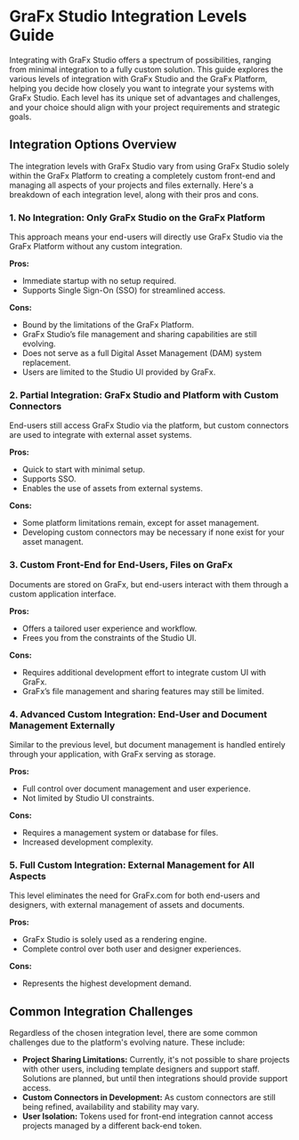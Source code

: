 # GraFx Studio Integration Levels Guide

Integrating with GraFx Studio offers a spectrum of possibilities, ranging from minimal integration to a fully custom solution. This guide explores the various levels of integration with GraFx Studio and the GraFx Platform, helping you decide how closely you want to integrate your systems with GraFx Studio. Each level has its unique set of advantages and challenges, and your choice should align with your project requirements and strategic goals.

## Integration Options Overview

The integration levels with GraFx Studio vary from using GraFx Studio solely within the GraFx Platform to creating a completely custom front-end and managing all aspects of your projects and files externally. Here's a breakdown of each integration level, along with their pros and cons.

### 1. No Integration: Only GraFx Studio on the GraFx Platform

This approach means your end-users will directly use GraFx Studio via the GraFx Platform without any custom integration.

**Pros:**
- Immediate startup with no setup required.
- Supports Single Sign-On (SSO) for streamlined access.

**Cons:**
- Bound by the limitations of the GraFx Platform.
- GraFx Studio’s file management and sharing capabilities are still evolving.
- Does not serve as a full Digital Asset Management (DAM) system replacement.
- Users are limited to the Studio UI provided by GraFx.

### 2. Partial Integration: GraFx Studio and Platform with Custom Connectors

End-users still access GraFx Studio via the platform, but custom connectors are used to integrate with external asset systems.

**Pros:**
- Quick to start with minimal setup.
- Supports SSO.
- Enables the use of assets from external systems.

**Cons:**
- Some platform limitations remain, except for asset management.
- Developing custom connectors may be necessary if none exist for your asset managent.

### 3. Custom Front-End for End-Users, Files on GraFx

Documents are stored on GraFx, but end-users interact with them through a custom application interface.

**Pros:**
- Offers a tailored user experience and workflow.
- Frees you from the constraints of the Studio UI.

**Cons:**
- Requires additional development effort to integrate custom UI with GraFx.
- GraFx’s file management and sharing features may still be limited.

### 4. Advanced Custom Integration: End-User and Document Management Externally

Similar to the previous level, but document management is handled entirely through your application, with GraFx serving as storage.

**Pros:**
- Full control over document management and user experience.
- Not limited by Studio UI constraints.

**Cons:**
- Requires a management system or database for files.
- Increased development complexity.

### 5. Full Custom Integration: External Management for All Aspects

This level eliminates the need for GraFx.com for both end-users and designers, with external management of assets and documents.

**Pros:**
- GraFx Studio is solely used as a rendering engine.
- Complete control over both user and designer experiences.

**Cons:**
- Represents the highest development demand.

## Common Integration Challenges

Regardless of the chosen integration level, there are some common challenges due to the platform's evolving nature. These include:

- **Project Sharing Limitations:** Currently, it's not possible to share projects with other users, including template designers and support staff. Solutions are planned, but until then integrations should provide support access.
- **Custom Connectors in Development:** As custom connectors are still being refined, availability and stability may vary.
- **User Isolation:** Tokens used for front-end integration cannot access projects managed by a different back-end token.

